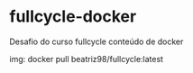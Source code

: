# fullcycle-docker
Desafio do curso fullcycle conteúdo de docker

img: docker pull beatriz98/fullcycle:latest
